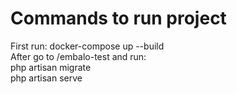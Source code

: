 # Commands to run project
First run: docker-compose up --build<br>
After go to /embalo-test and run:<br>
php artisan migrate<br>
php artisan serve<br>
